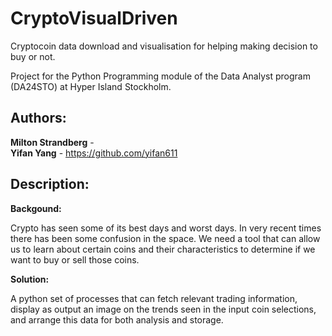 # CryptoVisualDriven
  Cryptocoin data download and visualisation for helping making decision to buy or not.
  
  Project for the Python Programming module of the Data Analyst program (DA24STO) at Hyper Island Stockholm.

## Authors: ##
**Milton Strandberg** -  \
**Yifan Yang** - https://github.com/yifan611

## Description: ##

**Backgound:**

Crypto has seen some of its best days and worst days. In very recent times there has been some confusion in the space. We need a tool that can allow us to learn about certain coins and their characteristics to determine if we want to buy or sell those coins.

**Solution:**

A python set of processes that can fetch relevant trading information, display as output an image on the trends seen in the input coin selections, and arrange this data for both analysis and storage.
